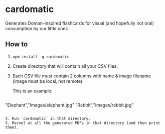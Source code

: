 cardomatic
==========
Generates Doman-inspired flashcards for visual (and hopefully not oral) consumption by our little ones

How to
------
1. `npm install -g cardomatic`
2. Create directory that will contain all your CSV files.
3. Each CSV file must contain 2 columns with name & image filename (image must be local, not remote).

   This is an example:

   ```
  "Elephant","images/elephant.jpg"
  "Rabbit","images/rabbit.jpg"
   ```

4. Run `cardomatic` in that directory.
5. Marvel at all the generated PDFs in that directory (and then print them).
